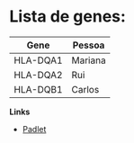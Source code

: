 # Lista de genes:

|Gene|Pessoa|
|-|-|
|HLA-DQA1|Mariana|
|HLA-DQA2|Rui|
|HLA-DQB1|Carlos|

**Links**
- [Padlet](https://padlet.com/oliveira1mariana1/laborat-rios-de-bioinform-tica-s92dv3o20fs1odv1)
